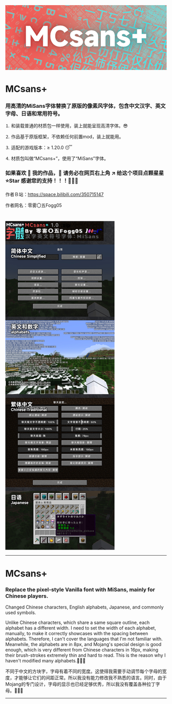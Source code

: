 ![image](description_image/001.jpg)

# MCsans+

### 用高清的MiSans字体替换了原版的像素风字体，包含中文汉字、英文字母、日语和常用符号。

⒈ 和装载普通的材质包一样使用，装上就能呈现高清字体。😎

⒉ 作品基于原版框架，不依赖任何前置mod，装上就能用。

⒊ 适配的游戏版本：≥ 1.20.0 😴

⒋ 材质包叫做“MCsans+”，使用了“MiSans”字体。

### 如果喜欢 🥰 我的作品，🙏 请务必在网页右上角 ↗️ 给这个项目点颗星星 ⭐Star 感谢您的支持！！！🤩🤩🤩

作者Ｂ站：https://space.bilibili.com/350715147

作者网名：零雾〇五Fogg05

# 
![image](description_image/002.jpg)

---
# MCsans+

### Replace the pixel-style Vanilla font with MiSans, mainly for Chinese players.

Changed Chinese characters, English alphabets, Japanese, and commonly used symbols.

Unlike Chinese characters, which share a same square outline, each alphabet has a different width. I need to set the width of each alphabet, manually, to make it correctly showcases with the spacing between alphabets. Therefore, I can't cover the languages that I'm not familiar with. Meanwhile, the alphabets are in 8px, and Mojang's special design is good enough, which is very different from Chinese characters in 16px, making their brush-strokes extremely thin and hard to read. This is the reason why I haven't modified many alphabets.🥲🥲🥲

不同于中文的方块字，字母有着不同的宽度。这使得我需要手动调节每个字母的宽度，才能够让它们的间距正常。所以我没有能力修改我不熟悉的语言。同时，由于Mojang的专门设计，字母的显示也已经足够优秀，所以我没有覆盖各种拉丁字母。🥲🥲🥲

---
